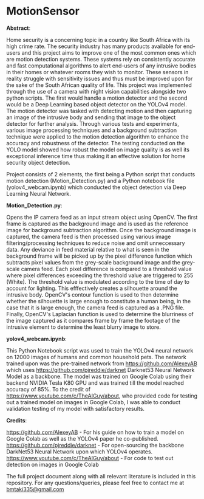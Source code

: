 # MotionSensor

**Abstract**:

Home security is a concerning topic in a country like South Africa with its high crime rate. The security industry has many products available for end-users and this project aims to improve one of the most common ones which are motion detection systems. These systems rely on consistently accurate and fast computational algorithms to alert end-users of any intrusive bodies in their homes or whatever rooms they wish to monitor. These sensors in reality struggle with sensitivity issues and thus must be improved upon for the sake of the South African quality of life.
This project was implemented through the use of a camera with night vision capabilities alongside two python scripts. The first would handle a motion detector and the second would be a Deep Learning based object detector on the YOLOv4 model. The motion detector was tasked with detecting motion and then capturing an image of the intrusive body and sending that image to the object detector for further analysis. Through various tests and experiments, various image processing techniques and a background subtraction technique were applied to the motion detection algorithm to enhance the accuracy and robustness of the detector. The testing conducted on the YOLO model showed how robust the model on image quality is as well its exceptional inference time thus making it an effective solution for home security object detection.

Project consists of 2 elements, the first being a Python script that conducts motion detection (Motion_Detection.py) and a Python notebook file (yolov4_webcam.ipynb) which conducted the object detection via Deep Learning Neural Network.

**Motion_Detection.py**:

Opens the IP camera feed as an input stream object using OpenCV. The first frame is captured as the background image and is used as the reference image for background subtraction algorithm. Once the background image is captured, the camera feed is then processed using various image filtering/processing techniques to reduce noise and omit unneccessary data. Any deviance in feed material relative to what is seen in the background frame will be picked up by the pixel difference function which subtracts pixel values from the grey-scale background image and the grey-scale camera feed. Each pixel difference is compared to a threshold value where pixel differences exceeding the threshold value are triggered to 255 (White). The threshold value is modulated according to the time of day to account for lighting. This efffectively creates a silhouette around the intrusive body. OpenCV's contour function is used to then determine whether the silhouette is large enough to constitute a human being, in the case that it is large enough, the camera feed is captured as a .PNG file. Finally, OpenCV's Laplacian function is used to determine the blurriness of the image captured as it compares frame by frame the footage of the intrusive element to determine the least blurry image to store.

**yolov4_webcam.ipynb**:

This Python Notebook script was used to train the YOLOv4 neural network on 12000 images of humans and common household pets. The network trained upon was the pre-trained network from https://github.com/AlexeyAB which uses https://github.com/pjreddie/darknet Darknet53 Neural Network Model as a backbone. The model was trained on Google Colab using their backend NVIDIA Tesla K80 GPU and was trained till the model reached accuracy of 85%. To the credit of https://www.youtube.com/c/TheAIGuy/about, who provided code for testing out a trained model on images in Google Colab, I was able to conduct validation testing of my model with satisfactory results.

**Credits**:

https://github.com/AlexeyAB - For his guide on how to train a model on Google Colab as well as the YOLOv4 paper he co-published.
https://github.com/pjreddie/darknet - For open-sourcing the backbone DarkNet53 Neural Network upon which YOLOv4 operates.
https://www.youtube.com/c/TheAIGuy/about - For code to test out detection on images in Google Colab

The full project document along with all relevant literature is included in this repository. For any questions/queries, please feel free to contact me at bmtaki335@gmail.com

